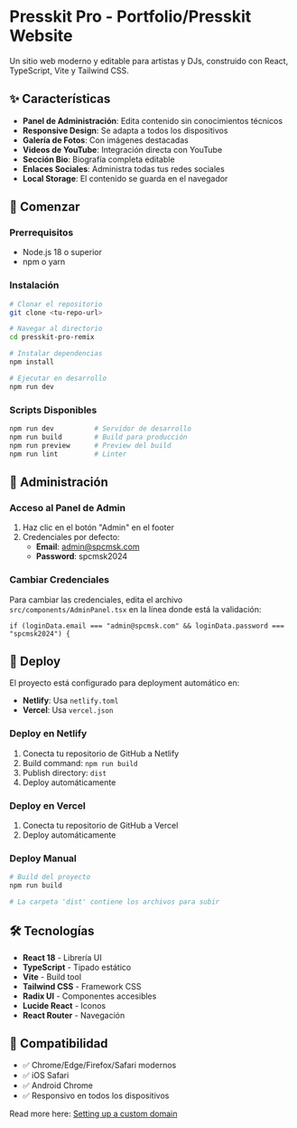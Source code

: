 # Presskit Pro - Portfolio/Presskit Website

Un sitio web moderno y editable para artistas y DJs, construido con React, TypeScript, Vite y Tailwind CSS.

## ✨ Características

- **Panel de Administración**: Edita contenido sin conocimientos técnicos
- **Responsive Design**: Se adapta a todos los dispositivos
- **Galería de Fotos**: Con imágenes destacadas
- **Videos de YouTube**: Integración directa con YouTube
- **Sección Bio**: Biografía completa editable
- **Enlaces Sociales**: Administra todas tus redes sociales
- **Local Storage**: El contenido se guarda en el navegador

## 🚀 Comenzar

### Prerrequisitos

- Node.js 18 o superior
- npm o yarn

### Instalación

```bash
# Clonar el repositorio
git clone <tu-repo-url>

# Navegar al directorio
cd presskit-pro-remix

# Instalar dependencias
npm install

# Ejecutar en desarrollo
npm run dev
```

### Scripts Disponibles

```bash
npm run dev          # Servidor de desarrollo
npm run build        # Build para producción
npm run preview      # Preview del build
npm run lint         # Linter
```

## 🔧 Administración

### Acceso al Panel de Admin

1. Haz clic en el botón "Admin" en el footer
2. Credenciales por defecto:
   - **Email**: admin@spcmsk.com
   - **Password**: spcmsk2024

### Cambiar Credenciales

Para cambiar las credenciales, edita el archivo `src/components/AdminPanel.tsx` en la línea donde está la validación:

```tsx
if (loginData.email === "admin@spcmsk.com" && loginData.password === "spcmsk2024") {
```

## 🚀 Deploy

El proyecto está configurado para deployment automático en:

- **Netlify**: Usa `netlify.toml`
- **Vercel**: Usa `vercel.json`

### Deploy en Netlify

1. Conecta tu repositorio de GitHub a Netlify
2. Build command: `npm run build`
3. Publish directory: `dist`
4. Deploy automáticamente

### Deploy en Vercel

1. Conecta tu repositorio de GitHub a Vercel
2. Deploy automáticamente

### Deploy Manual

```bash
# Build del proyecto
npm run build

# La carpeta 'dist' contiene los archivos para subir
```

## 🛠️ Tecnologías

- **React 18** - Librería UI
- **TypeScript** - Tipado estático
- **Vite** - Build tool
- **Tailwind CSS** - Framework CSS
- **Radix UI** - Componentes accesibles
- **Lucide React** - Iconos
- **React Router** - Navegación

## 📱 Compatibilidad

- ✅ Chrome/Edge/Firefox/Safari modernos
- ✅ iOS Safari
- ✅ Android Chrome
- ✅ Responsivo en todos los dispositivos

Read more here: [Setting up a custom domain](https://docs.lovable.dev/tips-tricks/custom-domain#step-by-step-guide)
